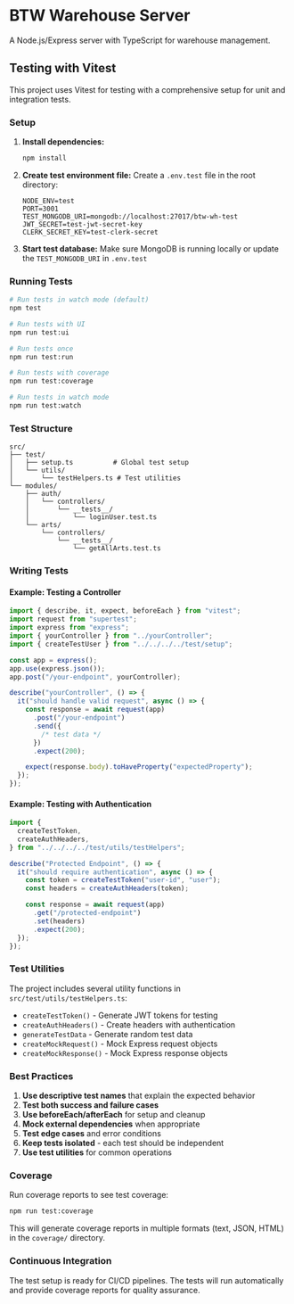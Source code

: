 # BTW Warehouse Server

A Node.js/Express server with TypeScript for warehouse management.

## Testing with Vitest

This project uses Vitest for testing with a comprehensive setup for unit and integration tests.

### Setup

1. **Install dependencies:**

   ```bash
   npm install
   ```

2. **Create test environment file:**
   Create a `.env.test` file in the root directory:

   ```env
   NODE_ENV=test
   PORT=3001
   TEST_MONGODB_URI=mongodb://localhost:27017/btw-wh-test
   JWT_SECRET=test-jwt-secret-key
   CLERK_SECRET_KEY=test-clerk-secret
   ```

3. **Start test database:**
   Make sure MongoDB is running locally or update the `TEST_MONGODB_URI` in `.env.test`

### Running Tests

```bash
# Run tests in watch mode (default)
npm test

# Run tests with UI
npm run test:ui

# Run tests once
npm run test:run

# Run tests with coverage
npm run test:coverage

# Run tests in watch mode
npm run test:watch
```

### Test Structure

```
src/
├── test/
│   ├── setup.ts          # Global test setup
│   └── utils/
│       └── testHelpers.ts # Test utilities
└── modules/
    ├── auth/
    │   └── controllers/
    │       └── __tests__/
    │           └── loginUser.test.ts
    └── arts/
        └── controllers/
            └── __tests__/
                └── getAllArts.test.ts
```

### Writing Tests

#### Example: Testing a Controller

```typescript
import { describe, it, expect, beforeEach } from "vitest";
import request from "supertest";
import express from "express";
import { yourController } from "../yourController";
import { createTestUser } from "../../../../test/setup";

const app = express();
app.use(express.json());
app.post("/your-endpoint", yourController);

describe("yourController", () => {
  it("should handle valid request", async () => {
    const response = await request(app)
      .post("/your-endpoint")
      .send({
        /* test data */
      })
      .expect(200);

    expect(response.body).toHaveProperty("expectedProperty");
  });
});
```

#### Example: Testing with Authentication

```typescript
import {
  createTestToken,
  createAuthHeaders,
} from "../../../../test/utils/testHelpers";

describe("Protected Endpoint", () => {
  it("should require authentication", async () => {
    const token = createTestToken("user-id", "user");
    const headers = createAuthHeaders(token);

    const response = await request(app)
      .get("/protected-endpoint")
      .set(headers)
      .expect(200);
  });
});
```

### Test Utilities

The project includes several utility functions in `src/test/utils/testHelpers.ts`:

- `createTestToken()` - Generate JWT tokens for testing
- `createAuthHeaders()` - Create headers with authentication
- `generateTestData` - Generate random test data
- `createMockRequest()` - Mock Express request objects
- `createMockResponse()` - Mock Express response objects

### Best Practices

1. **Use descriptive test names** that explain the expected behavior
2. **Test both success and failure cases**
3. **Use beforeEach/afterEach** for setup and cleanup
4. **Mock external dependencies** when appropriate
5. **Test edge cases** and error conditions
6. **Keep tests isolated** - each test should be independent
7. **Use test utilities** for common operations

### Coverage

Run coverage reports to see test coverage:

```bash
npm run test:coverage
```

This will generate coverage reports in multiple formats (text, JSON, HTML) in the `coverage/` directory.

### Continuous Integration

The test setup is ready for CI/CD pipelines. The tests will run automatically and provide coverage reports for quality assurance.
